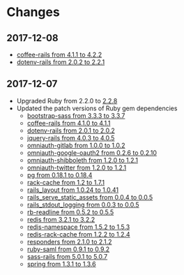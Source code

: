 # Changes

## 2017-12-08

* [coffee-rails from 4.1.1 to 4.2.2][coffee-rails]
* [dotenv-rails from 2.0.2 to 2.2.1][dotenv-rails]

## 2017-12-07

* Upgraded Ruby from 2.2.0 to [2.2.8][Ruby 2.2.8]
* Updated the patch versions of Ruby gem dependencies
    * [bootstrap-sass from 3.3.3 to 3.3.7][bootstrap-sass]
    * [coffee-rails from 4.1.0 to 4.1.1][coffee-rails]
    * [dotenv-rails from 2.0.1 to 2.0.2][dotenv-rails]
    * [jquery-rails from 4.0.3 to 4.0.5][jquery-rails]
    * [omniauth-gitlab from 1.0.0 to 1.0.2][omniauth-gitlab]
    * [omniauth-google-oauth2 from 0.2.6 to 0.2.10][omniauth-google-oauth2]
    * [omniauth-shibboleth from 1.2.0 to 1.2.1][omniauth-shibboleth]
    * [omniauth-twitter from 1.2.0 to 1.2.1][omniauth-twitter]
    * [pg from 0.18.1 to 0.18.4][pg]
    * [rack-cache from 1.2 to 1.7.1][rack-cache]
    * [rails\_layout from 1.0.24 to 1.0.41][rails_layout]
    * [rails\_serve\_static\_assets from 0.0.4 to 0.0.5][rails_serve_static_assets]
    * [rails\_stdout\_logging from 0.0.3 to 0.0.5][rails_stdout_logging]
    * [rb-readline from 0.5.2 to 0.5.5][rb-readline]
    * [redis from 3.2.1 to 3.2.2][redis-rb]
    * [redis-namespace from 1.5.2 to 1.5.3][redis-namespace]
    * [redis-rack-cache from 1.2.2 to 1.2.4][redis-rack-cache]
    * [responders from 2.1.0 to 2.1.2][responders]
    * [ruby-saml from 0.9.1 to 0.9.2][ruby-saml]
    * [sass-rails from 5.0.1 to 5.0.7][sass-rails]
    * [spring from 1.3.1 to 1.3.6][spring]


[bootstrap-sass]: https://github.com/twbs/bootstrap-sass/blob/master/CHANGELOG.md
[coffee-rails]: https://github.com/rails/coffee-rails/blob/master/CHANGELOG.md
[dotenv-rails]: https://github.com/bkeepers/dotenv/blob/master/Changelog.md
[jquery-rails]: https://github.com/rails/jquery-rails/blob/master/CHANGELOG.md
[omniauth-gitlab]: https://github.com/linchus/omniauth-gitlab
[omniauth-google-oauth2]: https://github.com/zquestz/omniauth-google-oauth2/blob/master/CHANGELOG.md
[omniauth-shibboleth]: https://github.com/toyokazu/omniauth-shibboleth
[omniauth-twitter]: https://github.com/arunagw/omniauth-twitter
[pg]: https://bitbucket.org/ged/ruby-pg/src/eb13f3c529505f6daa3e0795bb81e4251e3a2bd2/History.rdoc?at=default&fileviewer=file-view-default
[rack-cache]: https://github.com/rtomayko/rack-cache/blob/master/CHANGES
[rails_layout]: https://github.com/RailsApps/rails_layout/blob/master/CHANGELOG.textile
[rails_serve_static_assets]: https://github.com/heroku/rails_serve_static_assets/blob/master/CHANGELOG.md
[rails_stdout_logging]: https://github.com/heroku/rails_stdout_logging
[rb-readline]: https://github.com/ConnorAtherton/rb-readline/blob/master/CHANGES
[redis-namespace]: https://github.com/resque/redis-namespace
[redis-rack-cache]: https://github.com/redis-store/redis-rack-cache
[redis-rb]: https://github.com/redis/redis-rb/blob/master/CHANGELOG.md
[responders]: https://github.com/plataformatec/responders/blob/master/CHANGELOG.md
[Ruby 2.2.8]: https://www.ruby-lang.org/en/news/2017/09/14/ruby-2-2-8-released/
[ruby-saml]: https://github.com/onelogin/ruby-saml/blob/master/changelog.md
[sass-rails]: https://github.com/rails/sass-rails
[spring]: https://github.com/rails/spring/blob/master/CHANGELOG.md
